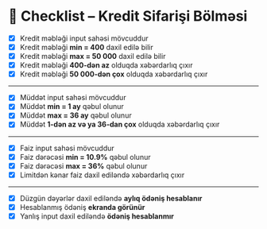 # 🔹 Checklist – Kredit Sifarişi Bölməsi

- [x] Kredit məbləği input sahəsi mövcuddur  
- [x] Kredit məbləği **min = 400** daxil edilə bilir  
- [x] Kredit məbləği **max = 50 000** daxil edilə bilir  
- [x] Kredit məbləği **400-dən az** olduqda xəbərdarlıq çıxır  
- [x] Kredit məbləği **50 000-dən çox** olduqda xəbərdarlıq çıxır  

---

- [x] Müddət input sahəsi mövcuddur  
- [x] Müddət **min = 1 ay** qəbul olunur  
- [x] Müddət **max = 36 ay** qəbul olunur  
- [x] Müddət **1-dən az və ya 36-dan çox** olduqda xəbərdarlıq çıxır  

---

- [x] Faiz input sahəsi mövcuddur  
- [x] Faiz dərəcəsi **min = 10.9%** qəbul olunur  
- [x] Faiz dərəcəsi **max = 36%** qəbul olunur  
- [x] Limitdən kənar faiz daxil ediləndə xəbərdarlıq çıxır  

---

- [x] Düzgün dəyərlər daxil ediləndə **aylıq ödəniş hesablanır**  
- [x] Hesablanmış ödəniş **ekranda görünür**  
- [x] Yanlış input daxil ediləndə **ödəniş hesablanmır**  
